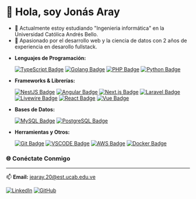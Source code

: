 

# 👋 Hola, soy Jonás Aray
- 🌱 Actualmente estoy estudiando "Ingenieria informática" en la Universidad Católica Andrés Bello.
- 👀 Apasionado por el desarrollo web y la ciencia de datos con 2 años de experiencia en desarollo fullstack.

* **Lenguajes de Programación:**

    [![TypeScript Badge](https://img.shields.io/badge/TypeScript-007ACC?style=for-the-badge&logo=typescript&logoColor=white)](https://www.typescriptlang.org/)
    [![Golang Badge](https://img.shields.io/badge/Go-00ADD8?style=for-the-badge&logo=go&logoColor=white)](https://go.dev/)
    [![PHP Badge](https://img.shields.io/badge/PHP-777BB4?style=for-the-badge&logo=php&logoColor=white)](https://www.php.net/)
    [![Python Badge](https://img.shields.io/badge/Python-3776AB?style=for-the-badge&logo=python&logoColor=white)](https://www.python.org/)

* **Frameworks & Librerías:**

    [![NestJS Badge](https://img.shields.io/badge/NestJS-E0234E?style=for-the-badge&logo=nestjs&logoColor=white)](https://nestjs.com/)
    [![Angular Badge](https://img.shields.io/badge/Angular-DD0031?style=for-the-badge&logo=angular&logoColor=white)](https://angular.dev/)
    [![Next.js Badge](https://img.shields.io/badge/Next.js-000000?style=for-the-badge&logo=nextdotjs&logoColor=white)](https://nextjs.org/)
    [![Laravel Badge](https://img.shields.io/badge/Laravel-FF2D20?style=for-the-badge&logo=laravel&logoColor=white)](https://laravel.com/)
    [![Livewire Badge](https://img.shields.io/badge/Livewire-FB70A9?style=for-the-badge&logo=livewire&logoColor=white)](https://laravel-livewire.com/)
    [![React Badge](https://img.shields.io/badge/React-61DAFB?style=for-the-badge&logo=react&logoColor=white)](https://es.react.dev/)
    [![Vue Badge](https://img.shields.io/badge/Vue.js-4FC08D?style=for-the-badge&logo=vue.js&logoColor=white)](https://vuejs.org/)

* **Bases de Datos:**

    [![MySQL Badge](https://img.shields.io/badge/MySQL-4479A1?style=for-the-badge&logo=mysql&logoColor=white)](https://www.mysql.com/)
    [![PostgreSQL Badge](https://img.shields.io/badge/PostgreSQL-316192?style=for-the-badge&logo=postgresql&logoColor=white)](https://www.postgresql.org/)

* **Herramientas y Otros:**

    [![Git Badge](https://img.shields.io/badge/Git-F05032?style=for-the-badge&logo=git&logoColor=white)](https://git-scm.com/)
    [![VSCODE Badge](https://img.shields.io/badge/VS_Code-007ACC?style=for-the-badge&logo=visual-studio-code&logoColor=white)](https://code.visualstudio.com/)
    [![AWS Badge](https://img.shields.io/badge/AWS-232F3E?style=for-the-badge&logo=amazon-aws&logoColor=white)](https://aws.amazon.com/free/?trk=71b8abe7-f1bf-4f78-8553-98bb6c372818&sc_channel=ps&ef_id=CjwKCAjwgb_CBhBMEiwA0p3oOP3BloiS6V6cuAnwOWWvdcUVR19eB077TaHFFnAUAvmCVzLXowvo1xoCCzQQAvD_BwE:G:s&s_kwcid=AL!4422!3!647999754693!e!!g!!aws!19685286946!149715822407&gad_campaignid=19685286946&gclid=CjwKCAjwgb_CBhBMEiwA0p3oOP3BloiS6V6cuAnwOWWvdcUVR19eB077TaHFFnAUAvmCVzLXowvo1xoCCzQQAvD_BwE&all-free-tier.sort-by=item.additionalFields.SortRank&all-free-tier.sort-order=asc&awsf.Free%20Tier%20Types=*all&awsf.Free%20Tier%20Categories=*all)
    [![Docker Badge](https://img.shields.io/badge/Docker-2496ED?style=for-the-badge&logo=docker&logoColor=white)](https://www.docker.com//)

### 🌐 Conéctate Conmigo
---
📫 **Email:** jearay.20@est.ucab.edu.ve 

[![LinkedIn](https://img.shields.io/badge/LinkedIn-0A66C2?style=for-the-badge&logo=linkedin&logoColor=white)](https://www.linkedin.com/in/jon%C3%A1s-enrique-aray-p%C3%A9rez-78528a220/)
[![GitHub](https://img.shields.io/badge/GitHub-100000?style=for-the-badge&logo=github&logoColor=white)](https://github.com/jaraycode)
